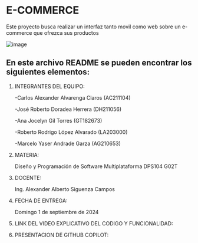 # E-COMMERCE
Este proyecto busca realizar un interfaz tanto movil como web sobre un e-commerce que ofrezca sus productos

![image](https://user-images.githubusercontent.com/79995182/188522186-37932faa-4194-4c29-b288-f1530fa68e41.png)

 ## En este archivo README se pueden encontrar los siguientes elementos:

 1) INTEGRANTES DEL EQUIPO:

     -Carlos Alexander Alvarenga Claros (AC211104)
    
     -José Roberto Doradea Herrera (DH211056)
    
     -Ana Jocelyn Gil Torres (GT182673)
    
     -Roberto Rodrigo López Alvarado (LA203000)
    
     -Marcelo Yaser Andrade Garza (AG210653)
     
     
 3) MATERIA:

     Diseño y Programación de Software Multiplataforma DPS104 G02T

 4) DOCENTE:

      Ing. Alexander Alberto Siguenza Campos

 5) FECHA DE ENTREGA:

      Domingo 1 de septiembre de 2024
      
 6) LINK DEL VIDEO EXPLICATIVO DEL CODIGO Y FUNCIONALIDAD:
    
 

 7) PRESENTACION DE GITHUB COPILOT:

      
